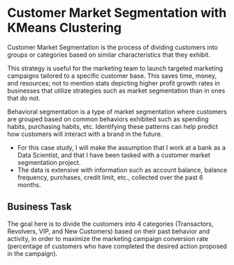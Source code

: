 # Customer Market Segmentation with KMeans Clustering
Customer Market Segmentation is the process of dividing customers into groups or categories based on similar characteristics that they exhibit. 

This strategy is useful for the marketing team to launch targeted marketing campaigns tailored to a specific customer base. This saves time, money, and resources; not to mention stats depicting higher profit growth rates in businesses that utilize strategies such as market segmentation than in ones that do not. 

Behavioral segmentation is a type of market segmentation where customers are grouped based on common behaviors exhibited such as spending habits, purchasing habits, etc. Identifying these patterns can help predict how customers will interact with a brand in the future.  

* For this case study, I will make the assumption that I work at a bank as a Data Scientist, and that I have been tasked with a customer market segmentation project. 
* The data is extensive with information such as account balance, balance frequency, purchases, credit limit, etc., collected over the past 6 months. 

## Business Task
The goal here is to divide the customers into 4 categories (Transactors, Revolvers, VIP, and New Customers) based on their past behavior and activity, in order to maximize the marketing campaign conversion rate (percentage of customers who have completed the desired action proposed in the campaign).
